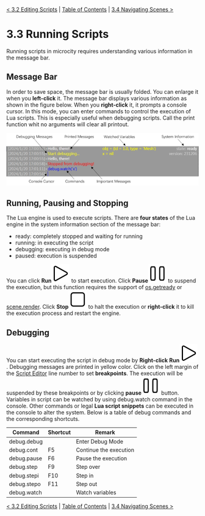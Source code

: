 [< 3.2 Editing Scripts](3.2_editing_scripts.md) | [Table of Contents](readme.md) | [3.4 Navigating Scenes >](3.4_navigating_scenes.md)

# 3.3 Running Scripts
Running scripts in microcity requires understanding various information in the message bar.

## Message Bar
In order to save space, the message bar is usually folded. You can enlarge it when you **left-click** it. The message bar displays various information as shown in the figure below. When you **right-click** it, it prompts a console cursor. In this mode, you can enter commands to control the execution of Lua scripts. This is especially useful when debugging scripts. Call the print function whit no arguments will clear all printout.

![script editor](./img/message_bar.png)

## Running, Pausing and Stopping
The Lua engine is used to execute scripts. There are **four states** of the Lua engine in the system information section of the message bar:
- ready: completely stopped and waiting for running
- running: in executing the script 
- debugging: executing in debug mode 
- paused: execution is suspended

You can click **Run**![](../img/play.svg) to start execution. Click **Pause**![](../img/pause.svg) to suspend the execution, but this function requires the support of [os.getready](4.2_operation_system.md) or [scene.render](4.3_scene_and_object.md). Click **Stop**![](../img/stop.svg) to halt the execution or **right-click** it to kill the execution process and restart the engine.

## Debugging
You can start executing the script in debug mode by **Right-click** **Run**![](../img/play.svg). Debugging messages are printed in yellow color. Click on the left margin of the [Script Editor](3.2_editing_scripts.md) line number to set **breakpoints**. The execution will be suspended by these breakpoints or by clicking **pause**![](../img/pause.svg) button. Variables in script can be watched by using debug.watch command in the console. Other commands or legal **Lua script snippets** can be executed in the console to alter the system. Below is a table of debug commands and the corresponding shortcuts.

|Command|Shortcut|Remark|
|---|---|---|
|debug.debug||Enter Debug Mode|
|debug.cont|F5|Continue the execution|
|debug.pause|F6|Pause the execution|
|debug.step|F9|Step over|
|debug.stepi|F10|Step in|
|debug.stepo|F11|Step out|
|debug.watch||Watch variables|

[< 3.2 Editing Scripts](3.2_editing_scripts.md) | [Table of Contents](readme.md) | [3.4 Navigating Scenes >](3.4_navigating_scenes.md)
